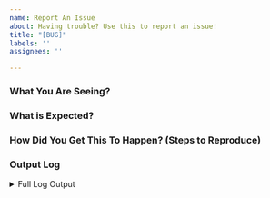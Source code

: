 ```yaml
---
name: Report An Issue
about: Having trouble? Use this to report an issue!
title: "[BUG]"
labels: ''
assignees: ''

---
```


<!--
Please check to see if your issue already exists with a quick search of the issues. Start with one relevant term and then add if you get too many results.

NOTE: Keep in mind we have an etiquette regarding communication that we expect folks to observe when they are looking for support in the Chocolatey community. https://github.com/chocolatey/choco/blob/master/README.md#etiquette-regarding-communication
-->

### What You Are Seeing?

### What is Expected?

### How Did You Get This To Happen? (Steps to Reproduce)

### Output Log
<!--
When including the log information, please ensure you have run the command -Verbose. It provides important information for determining an issue

- Make sure there is no sensitive data shared.
- We need ALL output, not just what you may believe is relevant.
-->


<details>
<summary>Full Log Output</summary>

<p>

~~~sh
PLACE FULL COMMAND OUTPUT HERE
~~~

</p>

</details>
